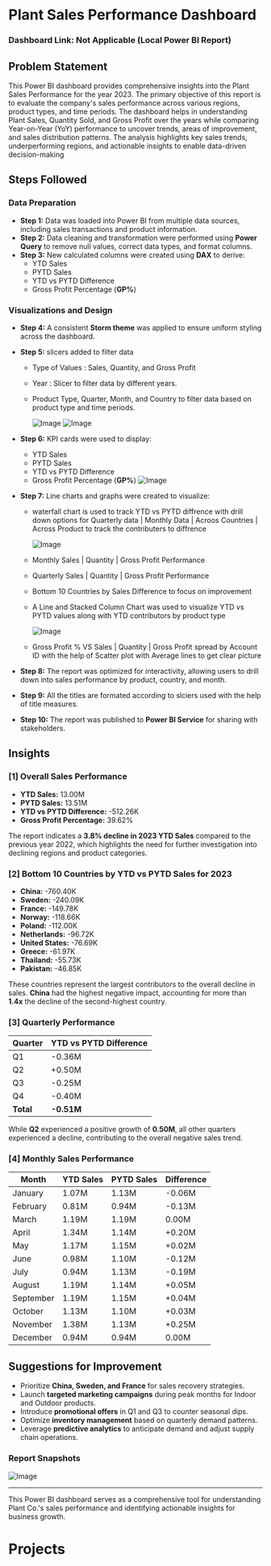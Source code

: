 # Plant Sales Performance Dashboard

### Dashboard Link: Not Applicable (Local Power BI Report)

## Problem Statement
This Power BI dashboard provides comprehensive insights into the Plant Sales Performance for the year 2023. The primary objective of this report is to evaluate the company's sales performance across various regions, product types, and time periods. The dashboard helps in understanding Plant Sales, Quantity Sold, and Gross Profit over the years while comparing Year-on-Year (YoY) performance to uncover trends, areas of improvement, and sales distribution patterns. The analysis highlights key sales trends, underperforming regions, and actionable insights to enable data-driven decision-making

## Steps Followed

### Data Preparation
- **Step 1:** Data was loaded into Power BI from multiple data sources, including sales transactions and product information.
- **Step 2:** Data cleaning and transformation were performed using **Power Query** to remove null values, correct data types, and format columns.
- **Step 3:** New calculated columns were created using **DAX** to derive:
  - YTD Sales
  - PYTD Sales
  - YTD vs PYTD Difference
  - Gross Profit Percentage (**GP%**)

### Visualizations and Design
- **Step 4:** A consistent **Storm theme** was applied to ensure uniform styling across the dashboard.
- **Step 5:**  slicers added to filter data
 
  - Type of Values : Sales, Quantity, and Gross Profit
  - Year : Slicer to filter data by different years.
  - Product Type, Quarter, Month, and Country to filter data based on product type and time periods.

     ![Image](https://github.com/user-attachments/assets/67b445dd-a055-40f3-bb54-b5355fcc37bd)
     ![Image](https://github.com/user-attachments/assets/f36a1b49-44bf-4842-8715-60293121dbe2)
   
   

- **Step 6:** KPI cards were used to display:
  - YTD Sales
  - PYTD Sales
  - YTD vs PYTD Difference
  - Gross Profit Percentage (**GP%**)
     ![Image](https://github.com/user-attachments/assets/6c660d46-8fd2-495c-ae46-d5491dc4be88)

- **Step 7:** Line charts and graphs were created to visualize:
 
     - waterfall chart is used to track YTD vs PYTD diffrence with drill down options for Quarterly data | Monthly Data | Acroos Countries | Across Product to track the contributers to diffrence

        ![Image](https://github.com/user-attachments/assets/c2c117bd-2655-435f-a8c9-761bd66d6dea)
     - Monthly Sales | Quantity | Gross Profit Performance
     - Quarterly Sales  | Quantity | Gross Profit Performance
     - Bottom 10 Countries by Sales Difference to focus on improvement
     - A Line and Stacked Column Chart was used to visualize YTD vs PYTD values along with YTD contributors by product type

       ![Image](https://github.com/user-attachments/assets/537468a0-6f15-4669-af3c-9bc953ec93e2)
     - Gross Profit % VS Sales | Quantity | Gross Profit spread  by Account ID with the help of Scatter plot with Average lines to get clear picture

- **Step 8:** The report was optimized for interactivity, allowing users to drill down into sales performance by product, country, and month.
- **Step 9:** All the titles are formated according to slciers used with the help of title measures.

- **Step 10:** The report was published to **Power BI Service** for sharing with stakeholders.

## Insights

### [1] Overall Sales Performance
- **YTD Sales:** 13.00M
- **PYTD Sales:** 13.51M
- **YTD vs PYTD Difference:** -512.26K
- **Gross Profit Percentage:** 39.62%

The report indicates a **3.8% decline in 2023 YTD Sales** compared to the previous year 2022, which highlights the need for further investigation into declining regions and product categories.

### [2] Bottom 10 Countries by YTD vs PYTD Sales for 2023
- **China:** -760.40K
- **Sweden:** -240.09K
- **France:** -149.78K
- **Norway:** -118.66K
- **Poland:** -112.00K
- **Netherlands:** -96.72K
- **United States:** -76.69K
- **Greece:** -61.97K
- **Thailand:** -55.73K
- **Pakistan:** -46.85K

These countries represent the largest contributors to the overall decline in sales. **China** had the highest negative impact, accounting for more than **1.4x** the decline of the second-highest country.

### [3] Quarterly Performance
| Quarter  | YTD vs PYTD Difference |
|----------|-----------------------|
| Q1       | -0.36M              |
| Q2       | +0.50M             |
| Q3       | -0.25M             |
| Q4       | -0.40M             |
| **Total** | **-0.51M**        |

While **Q2** experienced a positive growth of **0.50M**, all other quarters experienced a decline, contributing to the overall negative sales trend.

### [4] Monthly Sales Performance
| Month     | YTD Sales | PYTD Sales | Difference |
|----------|----------|----------|-----------|
| January  | 1.07M   | 1.13M   | -0.06M   |
| February | 0.81M   | 0.94M   | -0.13M   |
| March    | 1.19M   | 1.19M   | 0.00M    |
| April    | 1.34M   | 1.14M   | +0.20M   |
| May      | 1.17M   | 1.15M   | +0.02M   |
| June     | 0.98M   | 1.10M   | -0.12M   |
| July     | 0.94M   | 1.13M   | -0.19M   |
| August   | 1.19M   | 1.14M   | +0.05M   |
| September| 1.19M   | 1.15M   | +0.04M   |
| October  | 1.13M   | 1.10M   | +0.03M   |
| November | 1.38M   | 1.13M   | +0.25M   |
| December | 0.94M   | 0.94M   | 0.00M    |

## Suggestions for Improvement
- Prioritize **China, Sweden, and France** for sales recovery strategies.
- Launch **targeted marketing campaigns** during peak months for Indoor and Outdoor products.
- Introduce **promotional offers** in Q1 and Q3 to counter seasonal dips.
- Optimize **inventory management** based on quarterly demand patterns.
- Leverage **predictive analytics** to anticipate demand and adjust supply chain operations.

### Report Snapshots
 ![Image](https://github.com/user-attachments/assets/bef9dd9a-381f-49ad-a3d1-c7584c2f83fc)

---

This Power BI dashboard serves as a comprehensive tool for understanding Plant Co.'s sales performance and identifying actionable insights for business growth.

# Projects
